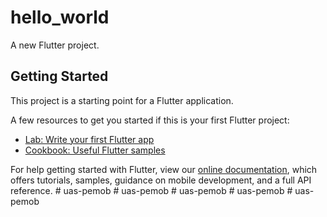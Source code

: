 # hello_world

A new Flutter project.

## Getting Started

This project is a starting point for a Flutter application.

A few resources to get you started if this is your first Flutter project:

- [Lab: Write your first Flutter app](https://flutter.dev/docs/get-started/codelab)
- [Cookbook: Useful Flutter samples](https://flutter.dev/docs/cookbook)

For help getting started with Flutter, view our
[online documentation](https://flutter.dev/docs), which offers tutorials,
samples, guidance on mobile development, and a full API reference.
#   u a s - p e m o b  
 #   u a s - p e m o b  
 #   u a s - p e m o b  
 #   u a s - p e m o b  
 #   u a s - p e m o b  
 